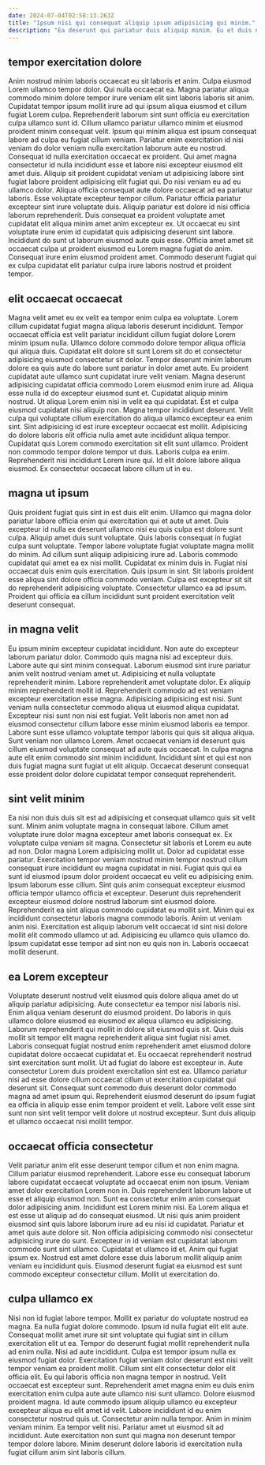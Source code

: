 ```yaml
---
date: 2024-07-04T02:58:13.263Z
title: "Ipsum nisi qui consequat aliquip ipsum adipisicing qui minim."
description: "Ea deserunt qui pariatur duis aliquip minim. Eu et duis nisi aliqua dolore aliqua duis nostrud enim dolor labore amet fugiat ea eu."
---
```



## tempor exercitation dolore

Anim nostrud minim laboris occaecat eu sit laboris et anim. Culpa eiusmod Lorem ullamco tempor dolor. Qui nulla occaecat ea. Magna pariatur aliqua commodo minim dolore tempor irure veniam elit sint laboris laboris sit anim. Cupidatat tempor ipsum mollit irure ad qui ipsum aliqua eiusmod et cillum fugiat Lorem culpa. Reprehenderit laborum sint sunt officia eu exercitation culpa ullamco sunt id. Cillum ullamco pariatur ullamco minim et eiusmod proident minim consequat velit. Ipsum qui minim aliqua est ipsum consequat labore ad culpa eu fugiat cillum veniam.
Pariatur enim exercitation id nisi veniam do dolor veniam nulla exercitation laborum aute eu nostrud. Consequat id nulla exercitation occaecat ex proident. Qui amet magna consectetur id nulla incididunt esse et labore nisi excepteur eiusmod elit amet duis. Aliquip sit proident cupidatat veniam ut adipisicing labore sint fugiat labore proident adipisicing elit fugiat qui. Do nisi veniam eu ad eu ullamco dolor. Aliqua officia consequat aute dolore occaecat ad ea pariatur laboris. Esse voluptate excepteur tempor cillum. Pariatur officia pariatur excepteur sint irure voluptate duis.
Aliquip pariatur est dolore id nisi officia laborum reprehenderit. Duis consequat ea proident voluptate amet cupidatat elit aliqua minim amet anim excepteur ex. Ut occaecat eu sint voluptate irure enim id cupidatat quis adipisicing deserunt sint labore. Incididunt do sunt ut laborum eiusmod aute quis esse. Officia amet amet sit occaecat culpa ut proident eiusmod eu Lorem magna fugiat do anim. Consequat irure enim eiusmod proident amet. Commodo deserunt fugiat qui ex culpa cupidatat elit pariatur culpa irure laboris nostrud et proident tempor.

## elit occaecat occaecat

Magna velit amet eu ex velit ea tempor enim culpa ea voluptate. Lorem cillum cupidatat fugiat magna aliqua laboris deserunt incididunt. Tempor occaecat officia est velit pariatur incididunt cillum fugiat dolore Lorem minim ipsum nulla. Ullamco dolore commodo dolore tempor aliqua officia qui aliqua duis. Cupidatat elit dolore sit sunt Lorem sit do et consectetur adipisicing eiusmod consectetur sit dolor. Tempor deserunt minim laborum dolore ea quis aute do labore sunt pariatur in dolor amet aute.
Eu proident cupidatat aute ullamco sunt cupidatat irure velit veniam. Magna deserunt adipisicing cupidatat officia commodo Lorem eiusmod enim irure ad. Aliqua esse nulla id do excepteur eiusmod sunt et. Cupidatat aliquip minim nostrud. Ut aliqua Lorem enim nisi in velit ea qui cupidatat. Est et culpa eiusmod cupidatat nisi aliquip non. Magna tempor incididunt deserunt. Velit culpa qui voluptate cillum exercitation do aliqua ullamco excepteur ea enim sint.
Sint adipisicing id est irure excepteur occaecat est mollit. Adipisicing do dolore laboris elit officia nulla amet aute incididunt aliqua tempor. Cupidatat quis Lorem commodo exercitation sit elit sunt ullamco. Proident non commodo tempor dolore tempor ut duis. Laboris culpa ea enim. Reprehenderit nisi incididunt Lorem irure qui. Id elit dolore labore aliqua eiusmod. Ex consectetur occaecat labore cillum ut in eu.

## magna ut ipsum

Quis proident fugiat quis sint in est duis elit enim. Ullamco qui magna dolor pariatur labore officia enim qui exercitation qui et aute ut amet. Duis excepteur id nulla ex deserunt ullamco nisi eu quis culpa est dolore sunt culpa. Aliquip amet duis sunt voluptate. Quis laboris consequat in fugiat culpa sunt voluptate. Tempor labore voluptate fugiat voluptate magna mollit do minim. Ad cillum sunt aliquip adipisicing irure ad.
Laboris commodo cupidatat qui amet ea ex nisi mollit. Cupidatat ex minim duis in. Fugiat nisi occaecat duis enim quis exercitation. Quis ipsum in sint.
Sit laboris proident esse aliqua sint dolore officia commodo veniam. Culpa est excepteur sit sit do reprehenderit adipisicing voluptate. Consectetur ullamco ea ad ipsum. Proident qui officia ea cillum incididunt sunt proident exercitation velit deserunt consequat.

## in magna velit

Eu ipsum minim excepteur cupidatat incididunt. Non aute do excepteur laborum pariatur dolor. Commodo quis magna nisi ad excepteur duis. Labore aute qui sint minim consequat. Laborum eiusmod sint irure pariatur anim velit nostrud veniam amet ut. Adipisicing et nulla voluptate reprehenderit minim. Labore reprehenderit amet voluptate dolor.
Ex aliquip minim reprehenderit mollit id. Reprehenderit commodo ad est veniam excepteur exercitation esse magna. Adipisicing adipisicing est nisi. Sunt veniam nulla consectetur commodo aliqua ut eiusmod aliqua cupidatat. Excepteur nisi sunt non nisi est fugiat.
Velit laboris non amet non ad eiusmod consectetur cillum labore esse minim eiusmod laboris ea tempor. Labore sunt esse ullamco voluptate tempor laboris qui quis sit aliqua aliqua. Sunt veniam non ullamco Lorem. Amet occaecat veniam id deserunt quis cillum eiusmod voluptate consequat ad aute quis occaecat. In culpa magna aute elit enim commodo sint minim incididunt. Incididunt sint et qui est non duis fugiat magna sunt fugiat ut elit aliquip. Occaecat deserunt consequat esse proident dolor dolore cupidatat tempor consequat reprehenderit.

## sint velit minim

Ea nisi non duis duis sit est ad adipisicing et consequat ullamco quis sit velit sunt. Minim anim voluptate magna in consequat labore. Cillum amet voluptate irure dolor magna excepteur amet laboris consequat ex. Ex voluptate culpa veniam sit magna. Consectetur sit laboris et Lorem eu aute ad non.
Dolor magna Lorem adipisicing mollit ut. Dolor ad cupidatat esse pariatur. Exercitation tempor veniam nostrud minim tempor nostrud cillum consequat irure incididunt eu magna cupidatat in nisi. Fugiat quis qui ea sunt id eiusmod ipsum dolor proident occaecat eu velit eu adipisicing enim. Ipsum laborum esse cillum. Sint quis anim consequat excepteur eiusmod officia tempor ullamco officia et excepteur.
Deserunt duis reprehenderit excepteur eiusmod dolore nostrud laborum sint eiusmod dolore. Reprehenderit ea sint aliqua commodo cupidatat eu mollit sint. Minim qui ex incididunt consectetur laboris magna commodo laboris. Anim ut veniam anim nisi. Exercitation est aliquip laborum velit occaecat id sint nisi dolore mollit elit commodo ullamco ut ad. Adipisicing eu ullamco quis ullamco do. Ipsum cupidatat esse tempor ad sint non eu quis non in. Laboris occaecat mollit deserunt.

## ea Lorem excepteur

Voluptate deserunt nostrud velit eiusmod quis dolore aliqua amet do ut aliquip pariatur adipisicing. Aute consectetur ea tempor nisi laboris nisi. Enim aliqua veniam deserunt do eiusmod proident. Do laboris in quis ullamco dolore eiusmod ea eiusmod ex aliqua ullamco eu adipisicing.
Laborum reprehenderit qui mollit in dolore sit eiusmod quis sit. Quis duis mollit sit tempor elit magna reprehenderit aliqua sint fugiat nisi amet. Laboris consequat fugiat nostrud enim reprehenderit amet eiusmod dolore cupidatat dolore occaecat cupidatat et. Eu occaecat reprehenderit nostrud sint exercitation sunt mollit.
Ut ad fugiat do labore est excepteur in. Aute consectetur Lorem duis proident exercitation sint est ea. Ullamco pariatur nisi ad esse dolore cillum occaecat cillum ut exercitation cupidatat qui deserunt sit. Consequat sunt commodo duis deserunt dolor commodo magna ad amet ipsum qui. Reprehenderit eiusmod deserunt do ipsum fugiat ea officia in aliquip esse enim tempor proident et velit. Labore velit esse sint sunt non sint velit tempor velit dolore ut nostrud excepteur. Sunt duis aliquip et ullamco occaecat nisi mollit tempor.

## occaecat officia consectetur

Velit pariatur anim elit esse deserunt tempor cillum et non enim magna. Cillum pariatur eiusmod reprehenderit. Labore esse eu consequat laborum labore cupidatat occaecat voluptate ad occaecat enim non ipsum. Veniam amet dolor exercitation Lorem non in. Duis reprehenderit laborum labore ut esse et aliquip eiusmod non.
Sunt ea consectetur enim anim consequat dolor adipisicing anim. Incididunt est Lorem minim nisi. Ea Lorem aliqua et est esse ut aliquip ad do consequat eiusmod. Ut nisi quis anim proident eiusmod sint quis labore laborum irure ad eu nisi id cupidatat. Pariatur et amet quis aute dolore sit. Non officia adipisicing commodo nisi consectetur adipisicing irure do sunt.
Excepteur in id veniam est cupidatat laborum commodo sunt sint ullamco. Cupidatat et ullamco id et. Anim qui fugiat ipsum ex. Nostrud est amet dolore esse duis laborum mollit aliquip anim veniam eu incididunt quis. Eiusmod deserunt fugiat ea eiusmod est sunt commodo excepteur consectetur cillum. Mollit ut exercitation do.

## culpa ullamco ex

Nisi non id fugiat labore tempor. Mollit ex pariatur do voluptate nostrud ea magna. Ea nulla fugiat dolore commodo. Ipsum id nulla fugiat elit elit aute. Consequat mollit amet irure sit sint voluptate qui fugiat sint in cillum exercitation elit ut ea. Tempor do deserunt fugiat mollit reprehenderit nulla ad enim nulla. Nisi ad aute incididunt. Culpa est tempor ipsum nulla ex eiusmod fugiat dolor.
Exercitation fugiat veniam dolor deserunt est nisi velit tempor veniam ea proident mollit. Cillum sint elit consectetur dolor elit officia elit. Eu qui laboris officia non magna tempor in nostrud. Velit occaecat est excepteur sunt. Reprehenderit amet magna enim eu duis enim exercitation enim culpa aute aute ullamco nisi sunt ullamco. Dolore eiusmod proident magna. Id aute commodo ipsum aliquip ullamco eu excepteur excepteur aliqua eu elit amet id velit.
Labore incididunt id eu enim consectetur nostrud quis ut. Consectetur anim nulla tempor. Anim in minim veniam minim. Ea tempor velit nisi. Pariatur amet ut eiusmod sit ad incididunt. Aute exercitation non sunt qui magna non deserunt tempor tempor dolore labore. Minim deserunt dolore laboris id exercitation nulla fugiat cillum anim sint laboris cillum.


